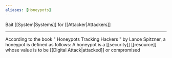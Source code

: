 ```yaml
---
aliases: [Honeypots]
---
```


Bait [[System|Systems]] for [[Attacker|Attackers]]

---

According to the book " Honeypots Tracking Hackers " by Lance Spitzner, a honeypot is defined as follows: A honeypot is a [[security]] [[resource]] whose value is to be [[Digital Attack|attacked]] or compromised